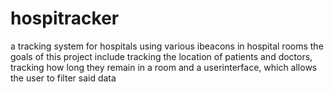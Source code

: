 # hospitracker
a tracking system for hospitals using various ibeacons in hospital rooms
the goals of this project include tracking the location of patients and doctors, tracking how long they remain in a room and a userinterface, which allows the user to filter said data
